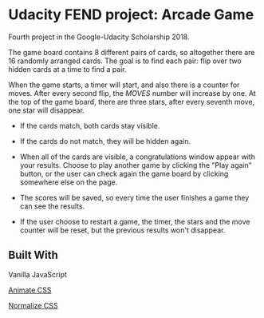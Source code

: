# Udacity FEND project: Arcade Game

Fourth project in the Google-Udacity Scholarship 2018.




The game board contains 8 different pairs of cards, so altogether there are 16 randomly arranged cards. The goal is to find each pair: flip over two hidden cards at a time to find a pair.

When the game starts, a timer will start, and also there is a counter for moves. After every second flip, the _MOVES_ number will increase by one. At the top of the game board, there are three stars, after every seventh move, one star will disappear.

- If the cards match, both cards stay visible.

- If the cards do not match, they will be hidden again.

- When all of the cards are visible, a congratulations window appear with your results. Choose to play another game by clicking the "Play again" button, or the user can check again the game board by clicking somewhere else on the page.

- The scores will be saved, so every time the user finishes a game they can see the results.

- If the user choose to restart a game,  the timer, the stars and the move counter will be reset, but the previous results won't disappear.


## Built With
Vanilla JavaScript

[Animate CSS](https://daneden.github.io/animate.css/)

[Normalize CSS](https://necolas.github.io/normalize.css/)
